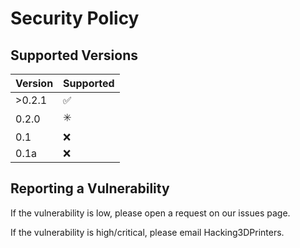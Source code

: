 # Security Policy

## Supported Versions

| Version | Supported          |
| ------- | ------------------ |
| >0.2.1  | ✅                 |
| 0.2.0   | ✳️                 |
| 0.1     | :x:                | 
| 0.1a    | :x:                |

## Reporting a Vulnerability

If the vulnerability is low, please open a request on our issues page.

If the vulnerability is high/critical, please email Hacking3DPrinters.
